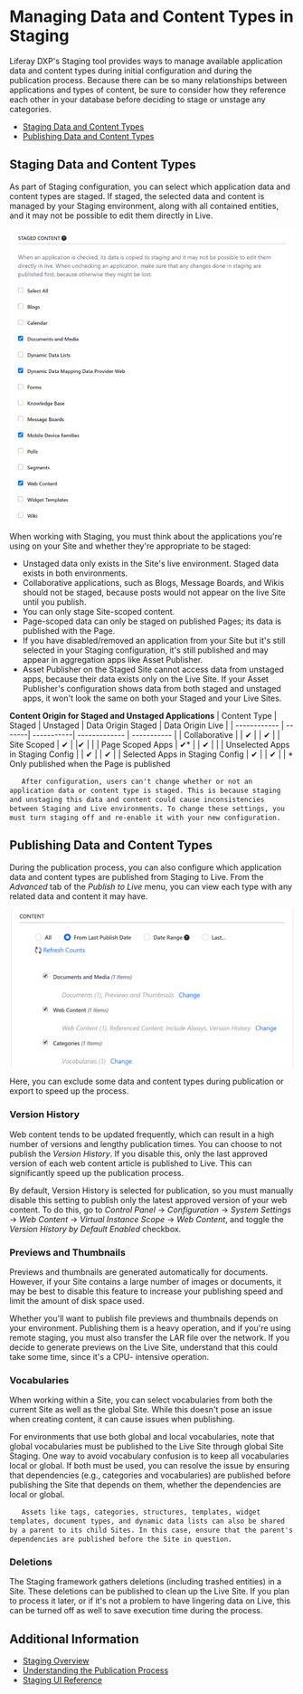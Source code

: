 # Managing Data and Content Types in Staging

Liferay DXP's Staging tool provides ways to manage available application data and content types during initial configuration and during the publication process. Because there can be so many relationships between applications and types of content, be sure to consider how they reference each other in your database before deciding to stage or unstage any categories.

* [Staging Data and Content Types](#staging-data-and-content-types)
* [Publishing Data and Content Types](#publishing-data-and-content-types)

## Staging Data and Content Types

As part of Staging configuration, you can select which application data and content types are staged. If staged, the selected data and content is managed by your Staging environment, along with all contained entities, and it may not be possible to edit them directly in Live.

![Select which application data and content types are staged.](./managing-data-and-content-types-in-staging/images/01.png)
When working with Staging, you must think about the applications you're using on your Site and whether they're appropriate to be staged: 

* Unstaged data only exists in the Site's live environment. Staged data exists in both environments. 
* Collaborative applications, such as Blogs, Message Boards, and Wikis should not be staged, because posts would not appear on the live Site until you publish. 
* You can only stage Site-scoped content.
* Page-scoped data can only be staged on published Pages; its data is published with the Page. 
* If you have disabled/removed an application from your Site but it's still selected in your Staging configuration, it's still published and may appear in aggregation apps like Asset Publisher. 
* Asset Publisher on the Staged Site cannot access data from unstaged apps, because their data exists only on the Live Site. If your Asset Publisher's configuration shows data from both staged and unstaged apps, it won't look the same on both your Staged and your Live Sites. 

**Content Origin for Staged and Unstaged Applications**
| Content Type | Staged | Unstaged | Data Origin Staged | Data Origin Live |
| ------------ | -------| -----------| ------------- | ----------- |
| Collaborative |  | &#10004; | | &#10004; |
| Site Scoped | &#10004; | |&#10004; |  | 
| Page Scoped Apps | &#10004;* | | &#10004; | |
| Unselected Apps in Staging Config | | &#10004; | | &#10004; |
| Selected Apps in Staging Config | &#10004; | | &#10004; | |
\* Only published when the Page is published


```important::
   After configuration, users can't change whether or not an application data or content type is staged. This is because staging and unstaging this data and content could cause inconsistencies between Staging and Live environments. To change these settings, you must turn staging off and re-enable it with your new configuration.
```

## Publishing Data and Content Types

During the publication process, you can also configure which application data and content types are published from Staging to Live. From the *Advanced* tab of the *Publish to Live* menu, you can view each type with any related data and content it may have.

![Configure which application data and content types are published from Staging to Live.](./managing-data-and-content-types-in-staging/images/02.png)

Here, you can exclude some data and content types during publication or export to speed up the process. 

### Version History

Web content tends to be updated frequently, which can result in a high number of versions and lengthy publication times. You can choose to not publish the *Version History*. If you disable this, only the last approved version of each web content article is published to Live. This can significantly speed up the publication process.

By default, Version History is selected for publication, so you must manually disable this setting to publish only the latest approved version of your web content. To do this, go to *Control Panel* &rarr; *Configuration* &rarr; *System Settings* &rarr; *Web Content* &rarr; *Virtual Instance Scope* &rarr; *Web Content*, and toggle the *Version History by Default Enabled* checkbox.

### Previews and Thumbnails

Previews and thumbnails are generated automatically for documents. However, if your Site contains a large number of images or documents, it may be best to disable this feature to increase your publishing speed and limit the amount of disk space used.

Whether you'll want to publish file previews and thumbnails depends on your environment. Publishing them is a heavy operation, and if you're using remote staging, you must also transfer the LAR file over the network. If you decide to generate previews on the Live Site, understand that this could take some time, since it's a CPU- intensive operation.

### Vocabularies

When working within a Site, you can select vocabularies from both the current Site as well as the global Site. While this doesn't pose an issue when creating content, it can cause issues when publishing.

For environments that use both global and local vocabularies, note that global vocabularies must be published to the Live Site through global Site Staging. One way to avoid vocabulary confusion is to keep all vocabularies local or global. If both must be used, you can resolve the issue by ensuring that dependencies (e.g., categories and vocabularies) are published before publishing the Site that depends on them, whether the dependencies are local or global.

```note::
   Assets like tags, categories, structures, templates, widget templates, document types, and dynamic data lists can also be shared by a parent to its child Sites. In this case, ensure that the parent's dependencies are published before the Site in question.
```

### Deletions

The Staging framework gathers deletions (including trashed entities) in a Site. These deletions can be published to clean up the Live Site. If you plan to process it later, or if it's not a problem to have lingering data on Live, this can be turned off as well to save execution time during the process.

## Additional Information

* [Staging Overview](./staging-overview.md)
* [Understanding the Publication Process](./understanding-the-publication-process.md)
* [Staging UI Reference](./staging-ui-reference)
